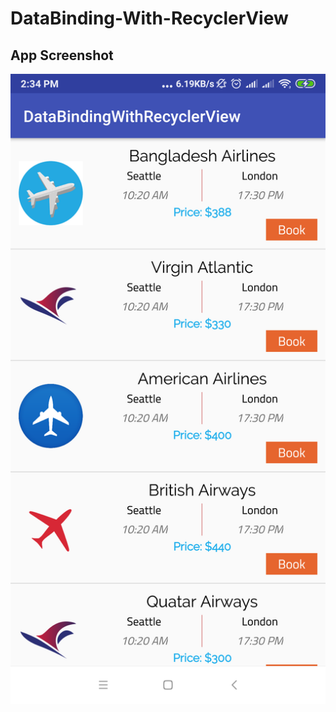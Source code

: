 # DataBinding-With-RecyclerView
## App Screenshot  

![](screenshot/Screenshot_2018-11-08-14-34-39-450_tarikul.com.databindingwithrecyclerview.png)
